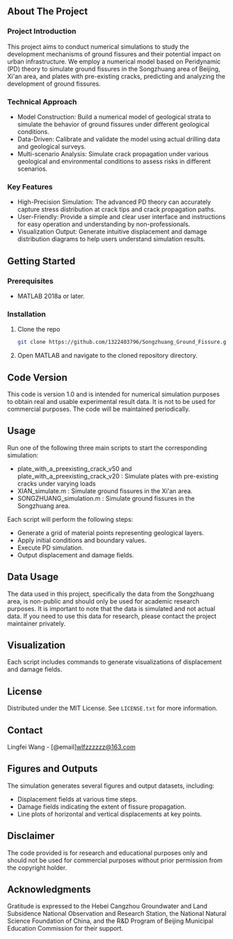 <a id="readme-top"></a>

<!-- ABOUT THE PROJECT -->
## About The Project

### Project Introduction
This project aims to conduct numerical simulations to study the development mechanisms of ground fissures and their potential impact on urban infrastructure. We employ a numerical model based on Peridynamic (PD) theory to simulate ground fissures in the Songzhuang area of Beijing, Xi'an area, and plates with pre-existing cracks, predicting and analyzing the development of ground fissures.

### Technical Approach

* Model Construction: Build a numerical model of geological strata to simulate the behavior of ground fissures under different geological conditions.
* Data-Driven: Calibrate and validate the model using actual drilling data and geological surveys.
* Multi-scenario Analysis: Simulate crack propagation under various geological and environmental conditions to assess risks in different scenarios.

### Key Features

* High-Precision Simulation: The advanced PD theory can accurately capture stress distribution at crack tips and crack propagation paths.
* User-Friendly: Provide a simple and clear user interface and instructions for easy operation and understanding by non-professionals.
* Visualization Output: Generate intuitive displacement and damage distribution diagrams to help users understand simulation results.


<!-- GETTING STARTED -->
## Getting Started


### Prerequisites

* MATLAB 2018a or later.

### Installation

1. Clone the repo
   ```sh
   git clone https://github.com/1322403796/Songzhuang_Ground_Fissure.git
   ```
2. Open MATLAB and navigate to the cloned repository directory.

## Code Version
This code is version 1.0 and is intended for numerical simulation purposes to obtain real and usable experimental result data. It is not to be used for commercial purposes. The code will be maintained periodically.

<!-- USAGE EXAMPLES -->
## Usage

Run one of the following three main scripts to start the corresponding simulation:

* plate_with_a_preexisting_crack_v50 and plate_with_a_preexisting_crack_v20 : Simulate plates with pre-existing cracks under varying loads
* XIAN_simulate.m : Simulate ground fissures in the Xi'an area.
* SONGZHUANG_simulation.m : Simulate ground fissures in the Songzhuang area.

Each script will perform the following steps:

* Generate a grid of material points representing geological layers.
* Apply initial conditions and boundary values.
* Execute PD simulation.
* Output displacement and damage fields.


## Data Usage
The data used in this project, specifically the data from the Songzhuang area, is non-public and should only be used for academic research purposes. It is important to note that the data is simulated and not actual data. If you need to use this data for research, please contact the project maintainer privately.

## Visualization

Each script includes commands to generate visualizations of displacement and damage fields.

<!-- LICENSE -->
## License

Distributed under the MIT License. See `LICENSE.txt` for more information.

<!-- CONTACT -->
## Contact

Lingfei Wang - [@email]wlfzzzzzz@163.com

## Figures and Outputs

The simulation generates several figures and output datasets, including:
* Displacement fields at various time steps.
* Damage fields indicating the extent of fissure propagation.
* Line plots of horizontal and vertical displacements at key points.

## Disclaimer
The code provided is for research and educational purposes only and should not be used for commercial purposes without prior permission from the copyright holder.

<!-- ACKNOWLEDGMENTS -->
## Acknowledgments

Gratitude is expressed to the Hebei Cangzhou Groundwater and Land Subsidence National Observation and Research Station, the National Natural Science Foundation of China, and the R&D Program of Beijing Municipal Education Commission for their support.
